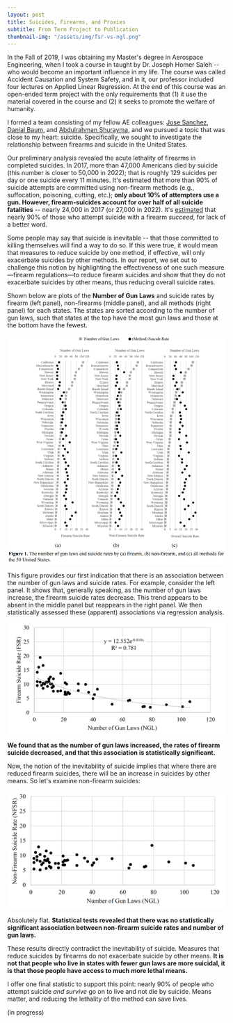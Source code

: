 ```yaml
---
layout: post
title: Suicides, Firearms, and Proxies
subtitle: From Term Project to Publication
thumbnail-img: "/assets/img/fsr-vs-ngl.png"
---
```


In the Fall of 2019, I was obtaining my Master's degree in Aerospace Engineering, when I took a course in taught by Dr. Joseph Homer Saleh -- who would become an important influence in my life. The course was called Accident Causation and System Safety, and in it, our professor included four lectures on Applied Linear Regression. At the end of this course was an open-ended term project with the only requirements that (1) it use the material covered in the course and (2) it seeks to promote the welfare of humanity.

I formed a team consisting of my fellow AE colleagues: [Jose Sanchez](https://www.linkedin.com/in/jose-c-sanchez/), [Danial Baum](https://www.linkedin.com/in/daniel-baum-ae/), and [Abdulrahman Shurayma](), and we pursued a topic that was close to my heart: suicide. Specifically, we sought to investigate the relationship between firearms and suicide in the United States. 

Our preliminary analysis revealed the acute lethality of firearms in completed suicides. In 2017, more than 47,000 Americans died by suicide (this number is closer to 50,000 in 2022); that is roughly 129 suicides per day or one suicide every 11 minutes. It's estimated that more than 90% of suicide attempts are committed using non-firearm methods (e.g., suffocation, poisoning, cutting, etc.); **only about 10% of attempters use a gun. However, firearm-suicides account for over half of all suicide fatalities** -- nearly 24,000 in 2017 (or 27,000 in 2022).  It's [estimated](https://www.sciencedirect.com/science/article/pii/S0165032721013732?casa_token=6K-gYl6rGwsAAAAA:Zfv4hB3OkqvsKG0oHqekLQ6DDQuXMv-pJ9P1lU5L2FKfPSHCQdFTtuS_XOhtWj7QXeOZz-3uzkU) that nearly 90% of those who attempt suicide with a firearm *succeed*, for lack of a better word.

Some people may say that suicide is inevitable -- that those committed to killing themselves will find a way to do so. If this were true, it would mean that measures to reduce suicide by one method, if effective, will only exacerbate suicides by other methods. In our report, we set out to challenge this notion by highlighting the effectiveness of one such measure—firearm regulations—to reduce firearm suicides and show that they do not exacerbate suicides by other means, thus reducing overall suicide rates.

Shown below are plots of the **Number of Gun Laws** and suicide rates by firearm (left panel), non-firearms (middle panel), and all methods (right panel) for each states. The states are sorted according to the number of gun laws, such that states at the top have the most gun laws and those at the bottom have the fewest.

![suicide rates vs number of gun laws](/assets/img/suicide-rates-vs-num-gun-laws.png)

This figure provides our first indication that there is an association between the number of gun laws and suicide rates. For example, consider the left panel. It shows that, generally speaking, as the number of gun laws increase, the firearm suicide rates decrease. This trend appears to be absent in the middle panel but reappears in the right panel. We then statistically assessed these (apparent) associations via regression analysis.

![firearm suicide rates vs number of gun laws](/assets/img/fsr-vs-ngl.png)

**We found that as the number of gun laws increased, the rates of firearm suicide decreased, and that this association is statistically significant.**

Now, the notion of the inevitability of suicide implies that where there are reduced firearm suicides, there will be an increase in suicides by other means. So let's examine non-firearm suicides:

![non-firearm suicides vs number of gun laws](/assets/img/nfsr-vs-ngl.png)

Absolutely flat. **Statistical tests revealed that there was no statistically significant association between non-firearm suicide rates and number of gun laws.** 

These results directly contradict the inevitability of suicide. Measures that reduce suicides by firearms do not exacerbate suicide by other means. **It is not that people who live in states with fewer gun laws are more suicidal, it is that those people have access to much more lethal means.**

I offer one final statistic to support this point: nearly 90% of people who attempt suicide *and survive* go on to live and not die by suicide. Means matter, and reducing the lethality of the method can save lives.

(in progress)